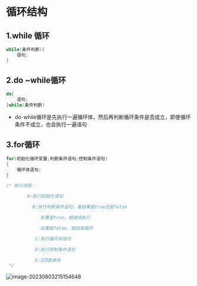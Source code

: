 # 循环结构

## 1.while 循环 

```java
while(条件判断){
    语句;
}
```

 

## 2.do ~while循环

```java
do{
    语句;
}while(条件判断)
```

- do-while循环是先执行一遍循环体，然后再判断循环条件是否成立，即使循环条件不成立，也会执行一遍语句

## 3.for循环

```java
for(初始化循环变量;判断条件语句;控制条件语句)
{
	循环体语句;    
}

/* 执行流程：

        A:执行初始化语句

          B:执行判断条件语句，看结果是true还是false

             如果是true，就继续执行

             如果是false，就结束循环

       	   C:执行循环体语句

     	   D:执行控制条件语句

 	       E:回到B继续
 */

```

![image-20230803215154648](https://s2.loli.net/2023/08/03/Aone6BLHNiOPqcC.png)